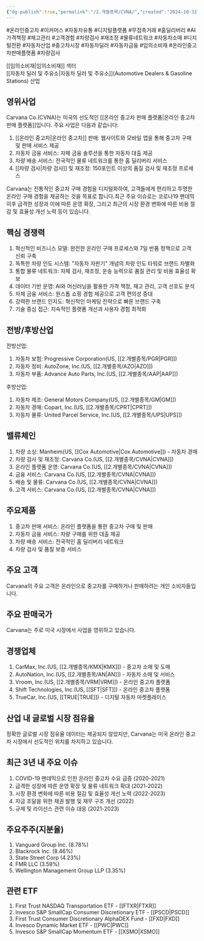 ```yaml
---
{"dg-publish":true,"permalink":"/2.개별종목/CVNA/","created":"2024-10-31T21:55:27.022+09:00","updated":"2025-07-29T21:37:04.539+09:00"}
---
```


#온라인중고차 #이커머스 #자동차유통 #디지털플랫폼 #무접촉거래 #홈딜리버리 #AI가격책정 #재고관리 #고객경험 #차량검사 #재조정 #물류네트워크 #자동차소매 #디지털전환 #자동차산업 #중고차시장 #자동차딜러 #자동차금융 #임의소비재 #온라인중고차판매플랫폼 #차량검사

[[임의소비재\|임의소비재]] 섹터  
[[자동차 딜러 및 주유소\|자동차 딜러 및 주유소]](Automotive Dealers & Gasoline Stations) 산업

## 영위사업

Carvana Co.(CVNA)는 미국의 선도적인 [[온라인 중고차 판매 플랫폼\|온라인 중고차 판매 플랫폼]]입니다. 주요 사업은 다음과 같습니다:

1. [[온라인 중고차\|온라인 중고차]] 판매: 웹사이트와 모바일 앱을 통해 중고차 구매 및 판매 서비스 제공
2. 자동차 금융 서비스: 자체 금융 솔루션을 통한 자동차 대출 제공
3. 차량 배송 서비스: 전국적인 물류 네트워크를 통한 홈 딜리버리 서비스
4. [[차량 검사\|차량 검사]] 및 재조정: 150포인트 이상의 품질 검사 및 재조정 프로세스

Carvana는 전통적인 중고차 구매 경험을 디지털화하여, 고객들에게 편리하고 투명한 온라인 구매 경험을 제공하는 것을 목표로 합니다.최근 주요 이슈로는 코로나19 팬데믹 이후 급격한 성장과 이에 따른 운영 확장, 그리고 최근의 시장 환경 변화에 따른 비용 절감 및 효율성 개선 노력 등이 있습니다.

## 핵심 경쟁력

1. 혁신적인 비즈니스 모델: 완전한 온라인 구매 프로세스와 7일 반품 정책으로 고객 신뢰 구축
2. 독특한 차량 인도 시스템: "자동차 자판기" 개념의 차량 인도 타워로 브랜드 차별화
3. 통합 물류 네트워크: 자체 검사, 재조정, 운송 능력으로 품질 관리 및 비용 효율성 확보
4. 데이터 기반 운영: AI와 머신러닝을 활용한 가격 책정, 재고 관리, 고객 선호도 분석
5. 자체 금융 서비스: 원스톱 쇼핑 경험 제공으로 고객 편의성 증대
6. 강력한 브랜드 인지도: 혁신적인 마케팅 전략으로 빠른 브랜드 구축
7. 기술 중심 접근: 지속적인 플랫폼 개선과 사용자 경험 최적화

## 전방/후방산업

전방산업:

1. 자동차 보험: Progressive Corporation(US, [[2.개별종목/PGR\|PGR]])
2. 자동차 정비: AutoZone, Inc.(US, [[2.개별종목/AZO\|AZO]])
3. 자동차 부품: Advance Auto Parts, Inc.(US, [[2.개별종목/AAP\|AAP]])

후방산업:

1. 자동차 제조: General Motors Company(US, [[2.개별종목/GM\|GM]])
2. 자동차 경매: Copart, Inc.(US, [[2.개별종목/CPRT\|CPRT]])
3. 자동차 물류: United Parcel Service, Inc.(US, [[2.개별종목/UPS\|UPS]])

## 밸류체인

1. 차량 소싱: Manheim(US, [[Cox Automotive\|Cox Automotive]]) - 자동차 경매
2. 차량 검사 및 재조정: Carvana Co.(US, [[2.개별종목/CVNA\|CVNA]])
3. 온라인 플랫폼 운영: Carvana Co.(US, [[2.개별종목/CVNA\|CVNA]])
4. 금융 서비스: Carvana Co.(US, [[2.개별종목/CVNA\|CVNA]])
5. 배송 및 물류: Carvana Co.(US, [[2.개별종목/CVNA\|CVNA]])
6. 고객 서비스: Carvana Co.(US, [[2.개별종목/CVNA\|CVNA]])

## 주요제품

1. 중고차 판매 서비스: 온라인 플랫폼을 통한 중고차 구매 및 판매
2. 자동차 금융 서비스: 차량 구매를 위한 대출 제공
3. 차량 배송 서비스: 전국적인 홈 딜리버리 네트워크
4. 차량 검사 및 품질 보증 서비스

## 주요 고객

Carvana의 주요 고객은 온라인으로 중고차를 구매하거나 판매하려는 개인 소비자들입니다.

## 주요 판매국가

Carvana는 주로 미국 시장에서 사업을 영위하고 있습니다.

## 경쟁업체

1. CarMax, Inc.(US, [[2.개별종목/KMX\|KMX]]) - 중고차 소매 및 도매
2. AutoNation, Inc.(US, [[2.개별종목/AN\|AN]]) - 자동차 소매 및 서비스
3. Vroom, Inc.(US, [[2.개별종목/VRM\|VRM]]) - 온라인 중고차 플랫폼
4. Shift Technologies, Inc.(US, [[SFT\|SFT]]) - 온라인 중고차 플랫폼
5. TrueCar, Inc.(US, [[TRUE\|TRUE]]) - 디지털 자동차 마켓플레이스

## 산업 내 글로벌 시장 점유율

정확한 글로벌 시장 점유율 데이터는 제공되지 않았지만, Carvana는 미국 온라인 중고차 시장에서 선도적인 위치를 차지하고 있습니다.

## 최근 3년 내 주요 이슈

1. COVID-19 팬데믹으로 인한 온라인 중고차 수요 급증 (2020-2021)
2. 급격한 성장에 따른 운영 확장 및 물류 네트워크 확대 (2021-2022)
3. 시장 환경 변화에 따른 비용 절감 및 효율성 개선 노력 (2022-2023)
4. 자금 조달을 위한 채권 발행 및 재무 구조 개선 (2022)
5. 규제 및 라이선스 관련 이슈 대응 (2021-2023)

## 주요주주(지분율)

1. Vanguard Group Inc. (8.78%)
2. Blackrock Inc. (8.46%)
3. State Street Corp (4.23%)
4. FMR LLC (3.59%)
5. Wellington Management Group LLP (3.35%)

## 관련 ETF

1. First Trust NASDAQ Transportation ETF - [[FTXR\|FTXR]]
2. Invesco S&P SmallCap Consumer Discretionary ETF - [[PSCD\|PSCD]]
3. First Trust Consumer Discretionary AlphaDEX Fund - [[FXD\|FXD]]
4. Invesco Dynamic Market ETF - [[PWC\|PWC]]
5. Invesco S&P SmallCap Momentum ETF - [[XSMO\|XSMO]]